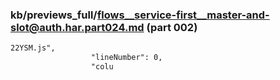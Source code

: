 ### kb/previews_full/flows__service-first__master-and-slot@auth.har.part024.md (part 002)

```md
22YSM.js",
                  "lineNumber": 0,
                  "colu
```

```
